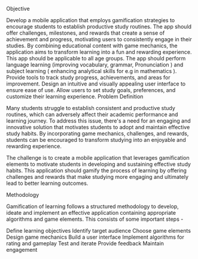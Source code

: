 Objective

Develop a mobile application that employs gamification strategies to encourage students to establish productive study routines.
The app should offer challenges, milestones, and rewards that create a sense of achievement and progress, motivating users to consistently engage in their studies.
By combining educational content with game mechanics, the application aims to transform learning into a fun and rewarding experience.
This app should be applicable to all age groups.
The app should perform language learning (improving vocabulary, grammar, Pronunciation ) and subject learning ( enhancing analytical skills for e.g in mathematics ).
Provide tools to track study progress, achievements, and areas for improvement.
Design an intuitive and visually appealing user interface to ensure ease of use.
Allow users to set study goals, preferences, and customize their learning experience.
Problem Definition

Many students struggle to establish consistent and productive study routines, which can adversely affect their academic performance and learning journey. To address this issue, there's a need for an engaging and innovative solution that motivates students to adopt and maintain effective study habits. By incorporating game mechanics, challenges, and rewards, students can be encouraged to transform studying into an enjoyable and rewarding experience.

The challenge is to create a mobile application that leverages gamification elements to motivate students in developing and sustaining effective study habits. This application should gamify the process of learning by offering challenges and rewards that make studying more engaging and ultimately lead to better learning outcomes.

Methodology

Gamification of learning follows a structured methodology to develop, ideate and implement an effective application containing appropriate algorithms and game elements. This consists of some important steps -

Define learning objectives
Identify target audience
Choose game elements
Design game mechanics
Build a user interface
Implement algorithms for rating and gameplay
Test and iterate
Provide feedback
Maintain engagement
